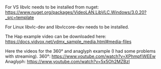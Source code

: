 For VS libvlc needs to be installed from nuget: https://www.nuget.org/packages/VideoLAN.LibVLC.Windows/3.0.20?_src=template

For Linux libvlc-dev and libvlccore-dev needs to be installed.

The Hap example video can be downloaded here: [https://docs.vidvox.net/vdmx_sample_media.html#media-files
](https://s3.amazonaws.com/vidvox/downloads/SpiralsAndLoopsHapAlpha.zip)

Here the videos for the 360° and anaglyph example (I had some problems with streaming).
360°: https://www.youtube.com/watch?v=XPhmpfiWEEw
Anaglyph: https://www.youtube.com/watch?v=5x5Oh2MZBzI
